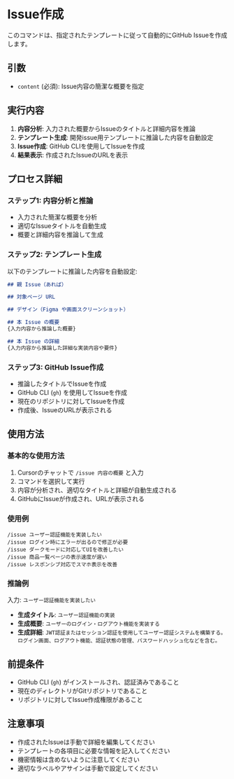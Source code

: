 # Issue作成

このコマンドは、指定されたテンプレートに従って自動的にGitHub Issueを作成します。

## 引数

- `content` (必須): Issue内容の簡潔な概要を指定

## 実行内容

1. **内容分析**: 入力された概要からIssueのタイトルと詳細内容を推論
2. **テンプレート生成**: 開発issue用テンプレートに推論した内容を自動設定
3. **Issue作成**: GitHub CLIを使用してIssueを作成
4. **結果表示**: 作成されたIssueのURLを表示

## プロセス詳細

### ステップ1: 内容分析と推論
- 入力された簡潔な概要を分析
- 適切なIssueタイトルを自動生成
- 概要と詳細内容を推論して生成

### ステップ2: テンプレート生成
以下のテンプレートに推論した内容を自動設定:

```markdown
## 親 Issue（あれば）

## 対象ページ URL

## デザイン（Figma や画面スクリーンショット）

## 本 Issue の概要
{入力内容から推論した概要}

## 本 Issue の詳細
{入力内容から推論した詳細な実装内容や要件}
```

### ステップ3: GitHub Issue作成
- 推論したタイトルでIssueを作成
- GitHub CLI (`gh`) を使用してIssueを作成
- 現在のリポジトリに対してIssueを作成
- 作成後、IssueのURLが表示される

## 使用方法

### 基本的な使用方法
1. Cursorのチャットで `/issue 内容の概要` と入力
2. コマンドを選択して実行
3. 内容が分析され、適切なタイトルと詳細が自動生成される
4. GitHubにIssueが作成され、URLが表示される

### 使用例
```
/issue ユーザー認証機能を実装したい
/issue ログイン時にエラーが出るので修正が必要
/issue ダークモードに対応してUIを改善したい
/issue 商品一覧ページの表示速度が遅い
/issue レスポンシブ対応でスマホ表示を改善
```

### 推論例
入力: `ユーザー認証機能を実装したい`
- **生成タイトル**: `ユーザー認証機能の実装`
- **生成概要**: `ユーザーのログイン・ログアウト機能を実装する`
- **生成詳細**: `JWT認証またはセッション認証を使用してユーザー認証システムを構築する。ログイン画面、ログアウト機能、認証状態の管理、パスワードハッシュ化などを含む。`

## 前提条件

- GitHub CLI (`gh`) がインストールされ、認証済みであること
- 現在のディレクトリがGitリポジトリであること
- リポジトリに対してIssue作成権限があること

## 注意事項

- 作成されたIssueは手動で詳細を編集してください
- テンプレートの各項目に必要な情報を記入してください
- 機密情報は含めないように注意してください
- 適切なラベルやアサインは手動で設定してください
